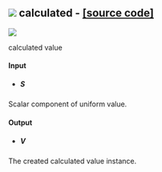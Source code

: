 ## ![](https://github.com/Eddy3D-Dev/Eddy3D/tree/dev/Documentation/Images/Icons/calculated.png) calculated - [[source code]](https://github.com/Eddy3D-Dev/Eddy3D/tree/dev/calculated.cs)

![](https://github.com/Eddy3D-Dev/Eddy3D/tree/dev/Documentation/Images/Components/calculated.png)

calculated value

#### Input
* ##### S 
Scalar component of uniform value.

#### Output
* ##### V
The created calculated value instance.